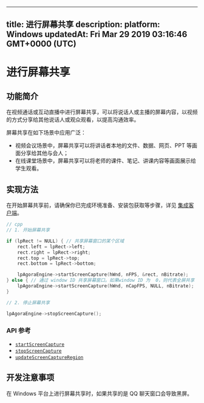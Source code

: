 
---
title: 进行屏幕共享
description: 
platform: Windows
updatedAt: Fri Mar 29 2019 03:16:46 GMT+0000 (UTC)
---
# 进行屏幕共享
## 功能简介
在视频通话或互动直播中进行屏幕共享，可以将说话人或主播的屏幕内容，以视频的方式分享给其他说话人或观众观看，以提高沟通效率。

屏幕共享在如下场景中应用广泛：

- 视频会议场景中，屏幕共享可以将讲话者本地的文件、数据、网页、PPT 等画面分享给其他与会人；
- 在线课堂场景中，屏幕共享可以将老师的课件、笔记、讲课内容等画面展示给学生观看。

## 实现方法
在开始屏幕共享前，请确保你已完成环境准备、安装包获取等步骤，详见 [集成客户端](../../cn/Video/windows_video.md)。

```cpp
// cpp
// 1. 开始屏幕共享

if (lpRect != NULL) { // 共享屏幕窗口的某个区域
	rect.left = lpRect->left;
	rect.right = lpRect->right;
	rect.top = lpRect->top;
	rect.bottom = lpRect->bottom;

	lpAgoraEngine->startScreenCapture(hWnd, nFPS, &rect, nBitrate);
} else { // 通过 window ID 共享屏幕窗口。如果window ID 为  0，则代表全屏共享
	lpAgoraEngine->startScreenCapture(hWnd, nCapFPS, NULL, nBitrate);
}

// 2. 停止屏幕共享

lpAgoraEngine->stopScreenCapture();
```

### API 参考
* [`startScreenCapture`](https://docs.agora.io/cn/Video/API%20Reference/cpp/classagora_1_1rtc_1_1_i_rtc_engine.html#af71935ad435402f776bcfc2be3cf687f)
* [`stopScreenCapture`](https://docs.agora.io/cn/Video/API%20Reference/cpp/classagora_1_1rtc_1_1_i_rtc_engine.html#a77412ab7c8653289a28212e60bd00673)
* [`updateScreenCaptureRegion`](https://docs.agora.io/cn/Video/API%20Reference/cpp/classagora_1_1rtc_1_1_i_rtc_engine.html#a99ce13ce3b9b2c65e5ec35b9861b56e3)

## 开发注意事项
在 Windows 平台上进行屏幕共享时，如果共享的是 QQ 聊天窗口会导致黑屏。
